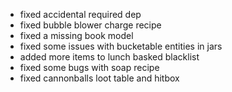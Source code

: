 - fixed accidental required dep
- fixed bubble blower charge recipe
- fixed a missing book model
- fixed some issues with bucketable entities in jars
- added more items to lunch basked blacklist
- fixed some bugs with soap recipe
- fixed cannonballs loot table and hitbox
